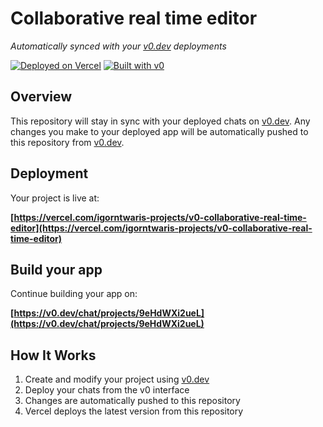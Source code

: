 # Collaborative real time editor

*Automatically synced with your [v0.dev](https://v0.dev) deployments*

[![Deployed on Vercel](https://img.shields.io/badge/Deployed%20on-Vercel-black?style=for-the-badge&logo=vercel)](https://vercel.com/igorntwaris-projects/v0-collaborative-real-time-editor)
[![Built with v0](https://img.shields.io/badge/Built%20with-v0.dev-black?style=for-the-badge)](https://v0.dev/chat/projects/9eHdWXi2ueL)

## Overview

This repository will stay in sync with your deployed chats on [v0.dev](https://v0.dev).
Any changes you make to your deployed app will be automatically pushed to this repository from [v0.dev](https://v0.dev).

## Deployment

Your project is live at:

**[https://vercel.com/igorntwaris-projects/v0-collaborative-real-time-editor](https://vercel.com/igorntwaris-projects/v0-collaborative-real-time-editor)**

## Build your app

Continue building your app on:

**[https://v0.dev/chat/projects/9eHdWXi2ueL](https://v0.dev/chat/projects/9eHdWXi2ueL)**

## How It Works

1. Create and modify your project using [v0.dev](https://v0.dev)
2. Deploy your chats from the v0 interface
3. Changes are automatically pushed to this repository
4. Vercel deploys the latest version from this repository